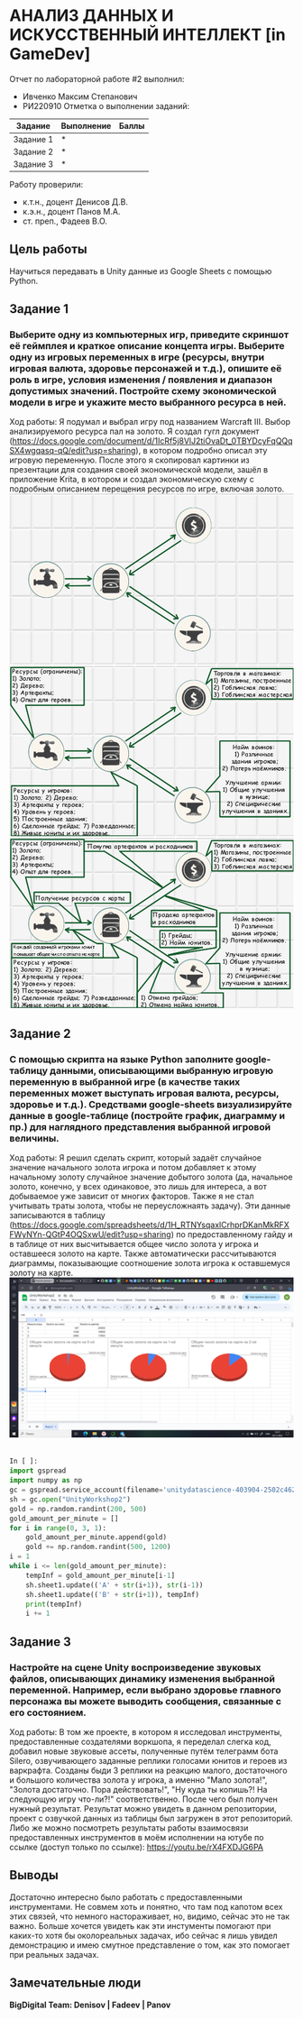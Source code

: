# АНАЛИЗ ДАННЫХ И ИСКУССТВЕННЫЙ ИНТЕЛЛЕКТ [in GameDev]
Отчет по лабораторной работе #2 выполнил:
- Ивченко Максим Степанович
- РИ220910
Отметка о выполнении заданий:

| Задание | Выполнение | Баллы |
| ------ | ------ | ------ |
| Задание 1 | * |  |
| Задание 2 | * |  |
| Задание 3 | * |  |

Работу проверили:
- к.т.н., доцент Денисов Д.В.
- к.э.н., доцент Панов М.А.
- ст. преп., Фадеев В.О.

## Цель работы
Научиться передавать в Unity данные из Google Sheets с помощью Python.

## Задание 1
### Выберите одну из компьютерных игр, приведите скриншот её геймплея и краткое описание концепта игры. Выберите одну из игровых переменных в игре (ресурсы, внутри игровая валюта, здоровье персонажей и т.д.), опишите её роль в игре, условия изменения / появления и диапазон допустимых значений. Постройте схему экономической модели в игре и укажите место выбранного ресурса в ней.
Ход работы:
Я подумал и выбрал игру под названием Warcraft III. Выбор анализируемого ресурса пал на золото. Я создал гугл документ (https://docs.google.com/document/d/1IcRf5j8VlJ2tiOvaDt_0TBYDcyFqQQqSX4wgqasq-qQ/edit?usp=sharing), в котором подробно описал эту игровую переменную. После этого я скопировал картинки из презентации для создания своей экономической модели, зашёл в приложение Krita, в котором и создал экономическую схему с подробным описанием перещения ресурсов по игре, включая золото.
![Экономическа схема Warcraft III (упрощенная)](https://github.com/WhiteAnge1/Workshop2/blob/main/Экономическа%20схема%20Warcraft%20III%20(упрощенная).png)
![Экономическа схема Warcraft III (более подробная)](https://github.com/WhiteAnge1/Workshop2/blob/main/Экономическа%20схема%20Warcraft%20III%20(более%20подробная).png)
![Экономическа схема Warcraft III (подробная)](https://github.com/WhiteAnge1/Workshop2/blob/main/Экономическа%20схема%20Warcraft%20III%20(подробная).png)

## Задание 2
### С помощью скрипта на языке Python заполните google-таблицу данными, описывающими выбранную игровую переменную в выбранной игре (в качестве таких переменных может выступать игровая валюта, ресурсы, здоровье и т.д.). Средствами google-sheets визуализируйте данные в google-таблице (постройте график, диаграмму и пр.) для наглядного представления выбранной игровой величины.

Ход работы: Я решил сделать скрипт, который задаёт случайное значение начального золота игрока и потом добавляет к этому начальному золоту случайное значение добытого золота (да, начальное золото, конечно, у всех одинаковое, это лишь для интереса, а вот добываемое уже зависит от многих факторов. Также я не стал учитывать траты золота, чтобы не переусложнаять задачу). Эти данные записываются в таблицу (https://docs.google.com/spreadsheets/d/1H_RTNYsqaxlCrhprDKanMkRFXFWyNYn-QGtP4OQSxwU/edit?usp=sharing) по предоставленному гайду и в таблице от них высчитывается общее число золота у игрока и оставшееся золото на карте. Также автоматически рассчитываются диаграммы, показывающие соотношение золота игрока к оставшемуся золоту на карте.
![Таблица](https://github.com/WhiteAnge1/Workshop2/blob/main/Диаграммы.png)

```py

In [ ]:
import gspread
import numpy as np
gc = gspread.service_account(filename='unitydatascience-403904-2502c462ebc3.json')
sh = gc.open("UnityWorkshop2")
gold = np.random.randint(200, 500)
gold_amount_per_minute = []
for i in range(0, 3, 1):
    gold_amount_per_minute.append(gold)
    gold += np.random.randint(500, 1200)
i = 1
while i <= len(gold_amount_per_minute):
    tempInf = gold_amount_per_minute[i-1]
    sh.sheet1.update(('A' + str(i+1)), str(i-1))
    sh.sheet1.update(('B' + str(i+1)), tempInf)
    print(tempInf)
    i += 1

```

## Задание 3
### Настройте на сцене Unity воспроизведение звуковых файлов, описывающих динамику изменения выбранной переменной. Например, если выбрано здоровье главного персонажа вы можете выводить сообщения, связанные с его состоянием.
Ход работы: В том же проекте, в котором я исследовал инструменты, предоставленные создателями воркшопа, я переделал слегка код, добавил новые звуковые ассеты, полученные путём телеграмм бота Silero, озвучивающего заданные реплики голосами юнитов и героев из варкрафта. Созданы быди 3 реплики на реакцию малого, достаточного и большого количества золота у игрока, а именно "Мало золота!", "Золота достаточно. Пора действовать!", "Ну куда ты копишь?! На следующую игру что-ли?!" соответственно. После чего был получен нужный результат.
Результат можно увидеть в данном репозитории, проект с озвучкой данных из таблицы был загружен в этот репозиторий. Либо же можно посмотреть результаты работы взаимосвязи предоставленных инструментов в моём исполнении на ютубе по ссылке (доступ только по ссылке): https://youtu.be/rX4FXDJG6PA

## Выводы
Достаточно интересно было работать с предоставленными инструментами. Не совмем хоть и понятно, что там под капотом всех этих связей, что немного настораживает, но, видимо, сейчас это не так важно. Больше хочется увидеть как эти инстументы помогают при каких-то хотя бы околореальных задачах, ибо сейчас я лишь увидел демонстрацию и имею смутное представление о том, как это помогает при реальных задачах.

## Замечательные люди

**BigDigital Team: Denisov | Fadeev | Panov**
